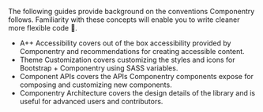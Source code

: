 <p className="lead">
  The following guides provide background on the conventions Componentry
  follows. Familiarity with these concepts will enable you to write cleaner more
  flexible code <span role="img" aria-label="huzzah">🎉</span>.
</p>

<!-- Use passed routes map to include route name state in link for header -->

* <Link to={props.conceptsRoutes.accessibility}><Icon id="stars" /> A++ Accessibility</Link> covers out of the box accessibility provided by Componentry and recommendations for creating accessible content.
* <Link to={props.conceptsRoutes.theming}>Theme Customization</Link> covers customizing the styles and icons for Bootstrap + Componentry using SASS variables.
* <Link to={props.conceptsRoutes.components}>Component APIs</Link> covers the APIs Componentry components expose for composing and customizing new components.
* <Link to={props.conceptsRoutes.architecture}>Componentry Architecture</Link> covers the design details of the library and is useful for advanced users and contributors.
